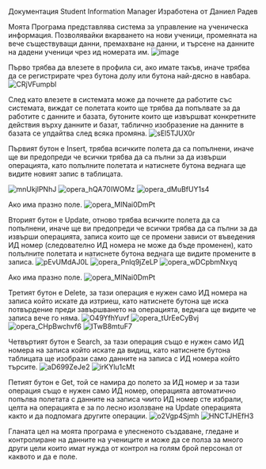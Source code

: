 Документация
Student Information Manager
Изработена от Даниел Радев

Моята Програма представлява система за управление на ученическа информация. Позволявайки вкарването на нови ученици, промеяната на вече съществуващи данни, премахване на данни, и търсене на данните на дадени ученици чрез ид номерата им.
![image](https://user-images.githubusercontent.com/26287242/165495112-f278e3f9-c6d1-4590-b9dd-b0c965a6759d.png)

Първо трябва да влезете в профила си, ако имате такъв, иначе трябва да се регистрирате чрез бутона долу или бутона най-дясно в навбара.
![CRjVFumpbl](https://user-images.githubusercontent.com/26287242/165495502-e8914f4e-9180-4c94-8a6a-cf0b6ce9f0d0.png)

След като влезете в системата може да почнете да работите със системата, виждат се полетата които ще трябва да попълвате за да работите с данните и базата, бутоните които ще извършват конкретните действия върху данните и базат, таблично изобразение на данните в базата се упдайтва след всяка промяна.
![sEl5TJUX0r](https://user-images.githubusercontent.com/26287242/165495610-1dc8f2d3-9ebc-470a-83d9-f0e65e3bd895.png)

Първият бутон е Insert, трябва всичките полета да са попълнени, иначе ще ви предопреди че всички трябва да са пълни за да извърши операцията, като полълните полетата и натиснете бутона веднага ще видите новият запис в таблицата. 

![mnUkjlPNhJ](https://user-images.githubusercontent.com/26287242/165498452-568f02fd-f457-4244-84e3-4dc0c01f64d0.png)
![opera_hQA70IWOMz](https://user-images.githubusercontent.com/26287242/165498465-8e390a12-032f-408e-a3ef-647aed046c63.png)
![opera_dMuBfUY1s4](https://user-images.githubusercontent.com/26287242/165498478-4d23f74f-f18f-432c-bd58-5c6567b9a39d.png)

Ако има празно поле.
![opera_MlNai0DmPt](https://user-images.githubusercontent.com/26287242/165500892-9425f145-2c8b-4b97-8aad-6542d6835281.png)


Вторият бутон е Update, отново трябва всичките полета да са попълнени, иначе ще ви предопреди че всички трябва да са пълни за да извърши операцията, записа които ще се промени зависи от въведения ИД номер (следователно ИД номера не може да бъде променен), като полълните полетата и натиснете бутона веднага ще видите промените в записа.
![pEvUMdAJ0L](https://user-images.githubusercontent.com/26287242/165496646-623c8589-a62e-40a3-8ccf-dd918bad48ae.png)
![opera_Pnlq9jZeLP](https://user-images.githubusercontent.com/26287242/165496660-f2cbcc50-ffc3-4d3a-ab94-e35f55fefcb8.png)
![opera_wDCpbmNxyq](https://user-images.githubusercontent.com/26287242/165496675-80dadb9a-fcfd-42ea-91c4-7f6a47e6d086.png)

Ако има празно поле.
![opera_MlNai0DmPt](https://user-images.githubusercontent.com/26287242/165500892-9425f145-2c8b-4b97-8aad-6542d6835281.png)

Третият бутон е Delete, за тази операция е нужен само ИД номера на записа който искате да изтриеш, като натиснете бутона ще иска потвърдение преди завършването на операцията, веднага ще видите че записа вече го няма.
![O49YfhYuvf](https://user-images.githubusercontent.com/26287242/165499481-fc76af74-9284-414a-bbc2-8bdd9cfc7b20.png)
![opera_tUrEeCyBvj](https://user-images.githubusercontent.com/26287242/165499500-ce5e63a6-e60e-471e-bc8d-cc66fa9b5a2b.png)
![opera_CHpBwchvf6](https://user-images.githubusercontent.com/26287242/165499512-ab613905-60e0-42e5-b27a-8ccc85dce69d.png)
![ITwB8mtuF7](https://user-images.githubusercontent.com/26287242/165499719-e12666b6-5f3b-49d5-8fac-71e4e81634b2.png)

Четвъртият бутон е Search, за тази операция също е нужен само ИД номера на записа който искате да видищ, като натиснете бутона таблицата ще изобрази само данните на записа с ИД номера който търсите.
![aD699ZeJe2](https://user-images.githubusercontent.com/26287242/165499166-7e1ba365-5dea-40bc-917f-ddea0bf18896.png)
![irKYlu1cMt](https://user-images.githubusercontent.com/26287242/165499175-e007ffd5-0578-4603-a025-fbb323bc1e93.png)

Петият бутон е Get, той се намира до полето за ИД номер и за тази операция също е нужен само ИД номер, операцията автоматично попълва полетата с данните на записа чиито ИД номер сте избрали, целта на операцията е за по лесно изолзване на Update операцията както и да подпомага другите операции.
![o2Vgp4Sjmh](https://user-images.githubusercontent.com/26287242/165500221-e698802a-4559-4408-b367-492aad907644.png)
![HNCTJHEfH3](https://user-images.githubusercontent.com/26287242/165500603-f90cf895-5891-4ebf-be66-abeae23a01a7.png)

Гланата цел на моята програма е улесненото създаване, гледане и контролиране на данните на учениците и може да се полза за много други цели които имат нужда от контрол на голям брой персонал от каквото и да е поле. 
